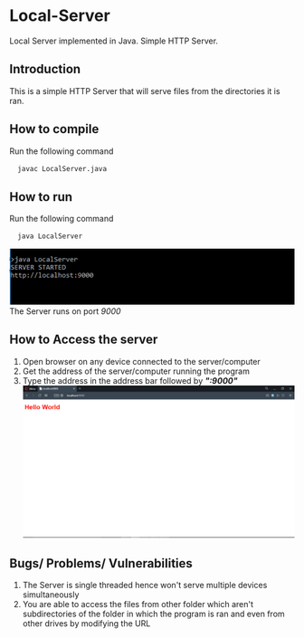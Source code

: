 # Local-Server
Local Server implemented in Java. Simple HTTP Server.

## Introduction
This is a simple HTTP Server that will serve files from the directories it is ran.

## How to compile
Run the following command
```bash
  javac LocalServer.java
```

## How to run
Run the following command
```bash
  java LocalServer
```
![Example Output of Running the Server](https://github.com/satanic-devil/output-files/blob/main/local-server-cmd.png?raw=true)
The Server runs on port *9000*

## How to Access the server
1. Open browser on any device connected to the server/computer
2. Get the address of the server/computer running the program
3. Type the address in the address bar followed by ***":9000"***
![Example Output of accessing the service in browser](https://github.com/satanic-devil/output-files/blob/main/local-server-browser.png?raw=true)

## Bugs/ Problems/ Vulnerabilities
1. The Server is single threaded hence won't serve multiple devices simultaneously
2. You are able to access the files from other folder which aren't subdirectories of the folder in which the program is ran and even from other drives by modifying the URL
